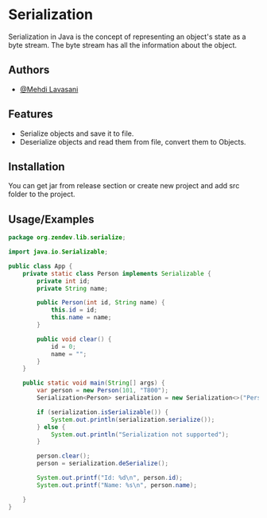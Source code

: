 # Serialization

Serialization in Java is the concept of representing an object's state as a byte stream. The byte stream has all the information about the object.

## Authors

- [@Mehdi Lavasani](https://github.com/zendevMehdi)


## Features

- Serialize objects and save it to file.
- Deserialize objects and read them from file, convert them to Objects.


## Installation

You can get jar from release section or create new project and add src folder to the project.


## Usage/Examples

```java
package org.zendev.lib.serialize;

import java.io.Serializable;

public class App {
    private static class Person implements Serializable {
        private int id;
        private String name;

        public Person(int id, String name) {
            this.id = id;
            this.name = name;
        }

        public void clear() {
            id = 0;
            name = "";
        }
    }

    public static void main(String[] args) {
        var person = new Person(101, "T800");
        Serialization<Person> serialization = new Serialization<>("Person.bin", person);

        if (serialization.isSerializable()) {
            System.out.println(serialization.serialize());
        } else {
            System.out.println("Serialization not supported");
        }

        person.clear();
        person = serialization.deSerialize();

        System.out.printf("Id: %d\n", person.id);
        System.out.printf("Name: %s\n", person.name);

    }
}

```
